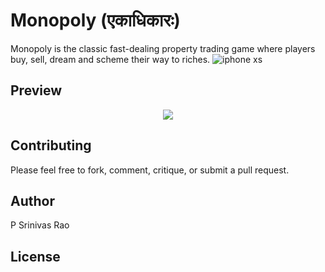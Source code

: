 # Monopoly (एकाधिकारः)

Monopoly is the classic fast-dealing property trading game where players buy, sell, dream and scheme their way to riches. 
![iphone xs](https://github.com/psrrao/Monopoly/blob/master/assets/screenshots/monopolyCal.png)


## Preview
<p align="center">
  <img src="https://github.com/psrrao/Monopoly/blob/master/assets/screenshots/monopoly.gif">
</p>

## Contributing

Please feel free to fork, comment, critique, or submit a pull request.

## Author

P Srinivas Rao

## License

